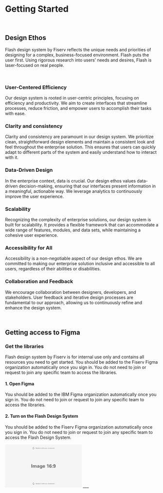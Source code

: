 # Getting Started

</br>

## Design Ethos

Flash design system by Fiserv reflects the unique needs and priorities of designing for a complex, business-focused environment. Flash puts the user first. Using rigorous research into users’ needs and desires, Flash is laser-focused on real people.

</br>

### User-Centered Efficiency

Our design system is rooted in user-centric principles, focusing on efficiency and productivity. We aim to create interfaces that streamline processes, reduce friction, and empower users to accomplish their tasks with ease.

### Clarity and consistency

Clarity and consistency are paramount in our design system. We prioritize clean, straightforward design elements and maintain a consistent look and feel throughout the enterprise solution. This ensures that users can quickly adapt to different parts of the system and easily understand how to interact with it.

### Data-Driven Design

In the enterprise context, data is crucial. Our design ethos values data-driven decision-making, ensuring that our interfaces present information in a meaningful, actionable way. We leverage analytics to continuously improve the user experience.

### Scalability

Recognizing the complexity of enterprise solutions, our design system is built for scalability. It provides a flexible framework that can accommodate a wide range of features, modules, and data sets, while maintaining a cohesive user experience.

### Accessibility for All

Accessibility is a non-negotiable aspect of our design ethos. We are committed to making our enterprise solution inclusive and accessible to all users, regardless of their abilities or disabilities.

### Collaboration and Feedback

We encourage collaboration between designers, developers, and stakeholders. User feedback and iterative design processes are fundamental to our approach, allowing us to continuously refine and enhance the design system.

</br>

## Getting access to Figma

### Get the libraries

Flash design system by Fiserv is for internal use only and contains all resources you need to get started. You should be added to the Fiserv Figma organization automatically once you sign in. You do not need to join or request to join any specific team to access the libraries.

#### 1. Open Figma

You should be added to the IBM Figma organization automatically once you sign in. You do not need to join or request to join any specific team to access the libraries.

#### 2. Turn on the Flash Design System

You should be added to the Fiserv Figma organization automatically once you sign in. You do not need to join or request to join any specific team to access the Flash Design System.

<img src="/assets/images/placeholder.jpg" alt="Placeholder" style="max-width: 50%;" width="400">
___


 
